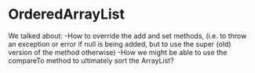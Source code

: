 # OrderedArrayList
We talked about:
-How to override the add and set methods, (i.e. to throw an exception or error if null is being added, but to use the super (old) version of the method otherwise)
-How we might be able to use the compareTo method to ultimately sort the ArrayList?